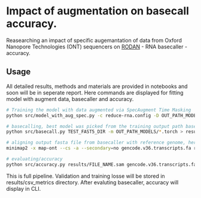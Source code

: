 # Impact of augmentation on basecall accuracy.

Reasearching an impact of specific augemantation of data from Oxford Nanopore Technologies (ONT) sequencers on [RODAN](https://github.com/biodlab/RODAN) - RNA basecaller - accuracy.

## Usage
All detailed results, methods and materials are provided in notebooks and soon will be in seperate report. Here commands are displayed for fitting model with augment data, basecaller and accuracy.

```bash
# Training the model with data augmented via SpecAugment Time Masking
python src/model_with_aug_spec.py -c reduce-rna.config -D OUT_PATH_MODELS -n PROCESS_NAME -l

# basecalling, best model was picked from the training output path based on validation loss
python src/basecall.py TEST_FAST5_DIR -m OUT_PATH_MODELS/*.torch > results/outputs_fasta/FASTA_FILE_NAME.fasta

# aligning output fasta file from basecaller with reference genome, here from gencode.v36 human consortium 
minimap2 -x map-ont --cs -a --secondary=no gencode.v36.transcripts.fa results/outputs_fasta/ASTA_FILE_NAME.fasta > results/FILE_NAME.sam

# evaluating/accuracy
python src/accuracy.py results/FILE_NAME.sam gencode.v36.transcripts.fa
```
This is full pipeline. Validation and training losse will be stored in results/csv_metrics directory. After evaluting basecaller, accuracy will display in CLI.
